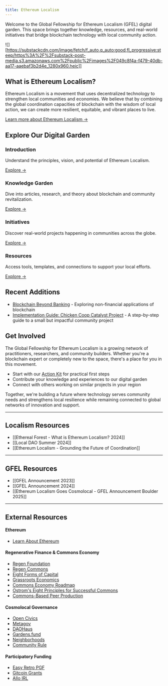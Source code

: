 ```yaml
---
title: Ethereum Localism
---
```

Welcome to the Global Fellowship for Ethereum Localism (GFEL) digital garden. This space brings together knowledge, resources, and real-world initiatives that bridge blockchain technology with local community action.

![][https://substackcdn.com/image/fetch/f_auto,q_auto:good,fl_progressive:steep/https%3A%2F%2Fsubstack-post-media.s3.amazonaws.com%2Fpublic%2Fimages%2F049c8f4a-f479-40db-aa17-aaebaf3b2d4e_1280x960.heic]]
## What is Ethereum Localism?

Ethereum Localism is a movement that uses decentralized technology to strengthen local communities and economies. We believe that by combining the global coordination capacities of blockchain with the wisdom of local action, we can create more resilient, equitable, and vibrant places to live.

[Learn more about Ethereum Localism →](/introduction)

## Explore Our Digital Garden

<div class="home-grid">
  <div class="home-card">
    <h3>Introduction</h3>
    <p>Understand the principles, vision, and potential of Ethereum Localism.</p>
    <a href="/introduction">Explore →</a>
  </div>
  
  <div class="home-card">
    <h3>Knowledge Garden</h3>
    <p>Dive into articles, research, and theory about blockchain and community revitalization.</p>
    <a href="/knowledge">Explore →</a>
  </div>
  
  <div class="home-card">
    <h3>Initiatives</h3>
    <p>Discover real-world projects happening in communities across the globe.</p>
    <a href="/initiatives">Explore →</a>
  </div>
  
  <div class="home-card">
    <h3>Resources</h3>
    <p>Access tools, templates, and connections to support your local efforts.</p>
    <a href="/resources">Explore →</a>
  </div>
</div>

## Recent Additions

- [Blockchain Beyond Banking](/blockchain-beyond-banking) - Exploring non-financial applications of blockchain
- [Implementation Guide: Chicken Coop Catalyst Project](/implementation-guide-chicken-coop-catalyst-project) - A step-by-step guide to a small but impactful community project

## Get Involved

The Global Fellowship for Ethereum Localism is a growing network of practitioners, researchers, and community builders. Whether you're a blockchain expert or completely new to the space, there's a place for you in this movement.

- Start with our [Action Kit](/introduction/action-kit) for practical first steps
- Contribute your knowledge and experiences to our digital garden
- Connect with others working on similar projects in your region

Together, we're building a future where technology serves community needs and strengthens local resilience while remaining connected to global networks of innovation and support.

---

## Localism Resources

- [[Ethereal Forest - What is Ethereum Localism? 2024]]
- [[Local DAO Summer 2024]]
- [[Ethereum Localism - Grounding the Future of Coordination]]

---

## GFEL Resources

- [[GFEL Announcement 2023]]
- [[GFEL Announcement 2024]]
- [[Ethereum Localism Goes Cosmolocal - GFEL Announcement Boulder 2025]]

---

## External Resources

#### Ethereum
- [Learn About Ethereum](https://ethereum.org/en/learn/)
#### Regenerative Finance & Commons Economy
- [Regen Foundation](https://regen.foundation)
- [Regen Commons](https://regencommons.com)
- [Eight Forms of Capital](https://wiki.p2pfoundation.net/Eight_Forms_of_Capital)
- [Grassroots Economics](https://www.grassrootseconomics.org)
- [Commons Economy Roadmap](https://www.commonseconomy.org/?v=28e89012f4b0491383940ca7ba568403)
- [Ostrom's Eight Principles for Successful Commons](https://earthbound.report/2018/01/15/elinor-ostroms-8-rules-for-managing-the-commons/)
- [Commons-Based Peer Production](https://wiki.p2pfoundation.net/Commons-Based_Peer_Production)
#### Cosmolocal Governance
- [Open Civics](https://www.opencivics.co)
- [Metagov](https://metagov.org)
- [DAOHaus](https://daohaus.club)
- [Gardens.fund](https://www.gardens.fund)
- [Neighborhoods](https://neighbourhoods.network)
- [Community Rule](https://communityrule.info) 
#### Participatory Funding
- [Easy Retro PGF](https://easyretropgf.xyz)
- [Gitcoin Grants](https://grants.gitcoin.co)
- [Allo IRL](https://irl.allo.capital)

<div class="dashboard-tiles">
  <div class="project-tile" data-entry-id="00011"></div>
  <div class="project-tile" data-entry-id="00015"></div>
  <div class="project-tile" data-entry-id="00016"></div>
</div>
